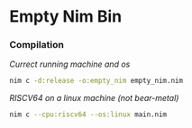 # Empty Nim Bin

### Compilation
*Currect running machine and os*
```bash 
nim c -d:release -o:empty_nim empty_nim.nim
```

*RISCV64 on a linux machine (not bear-metal)* 
```bash 
nim c --cpu:riscv64 --os:linux main.nim
```

